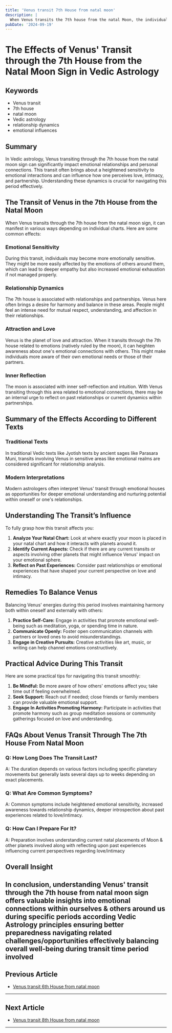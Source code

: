```yaml
---
title: 'Venus transit 7th House from natal moon'
description: |
  When Venus transits the 7th house from the natal Moon, the individual may experience challenges in relationships, particularly due to conflicts involving women. The period may bring mental unrest, potential scandals, and difficulties in partnerships.
pubDate: '2024-09-19'
---
```


# The Effects of Venus' Transit through the 7th House from the Natal Moon Sign in Vedic Astrology

## Keywords
- Venus transit
- 7th house
- natal moon
- Vedic astrology
- relationship dynamics
- emotional influences

## Summary
In Vedic astrology, Venus transiting through the 7th house from the natal moon sign can significantly impact emotional relationships and personal connections. This transit often brings about a heightened sensitivity to emotional interactions and can influence how one perceives love, intimacy, and partnership. Understanding these dynamics is crucial for navigating this period effectively.

## The Transit of Venus in the 7th House from the Natal Moon

When Venus transits through the 7th house from the natal moon sign, it can manifest in various ways depending on individual charts. Here are some common effects:

### Emotional Sensitivity
During this transit, individuals may become more emotionally sensitive. They might be more easily affected by the emotions of others around them, which can lead to deeper empathy but also increased emotional exhaustion if not managed properly.

### Relationship Dynamics
The 7th house is associated with relationships and partnerships. Venus here often brings a desire for harmony and balance in these areas. People might feel an intense need for mutual respect, understanding, and affection in their relationships.

### Attraction and Love
Venus is the planet of love and attraction. When it transits through the 7th house related to emotions (natively ruled by the moon), it can heighten awareness about one's emotional connections with others. This might make individuals more aware of their own emotional needs or those of their partners.

### Inner Reflection
The moon is associated with inner self-reflection and intuition. With Venus transiting through this area related to emotional connections, there may be an internal urge to reflect on past relationships or current dynamics within partnerships.

## Summary of the Effects According to Different Texts

### Traditional Texts
In traditional Vedic texts like Jyotish texts by ancient sages like Parasara Muni, transits involving Venus in sensitive areas like emotional realms are considered significant for relationship analysis.

### Modern Interpretations
Modern astrologers often interpret Venus' transit through emotional houses as opportunities for deeper emotional understanding and nurturing potential within oneself or one's relationships.

## Understanding The Transit’s Influence

To fully grasp how this transit affects you:

1. **Analyze Your Natal Chart:** Look at where exactly your moon is placed in your natal chart and how it interacts with planets around it.
2. **Identify Current Aspects:** Check if there are any current transits or aspects involving other planets that might influence Venus' impact on your emotional sphere.
3. **Reflect on Past Experiences:** Consider past relationships or emotional experiences that have shaped your current perspective on love and intimacy.

## Remedies To Balance Venus

Balancing Venus' energies during this period involves maintaining harmony both within oneself and externally with others:

1. **Practice Self-Care:** Engage in activities that promote emotional well-being such as meditation, yoga, or spending time in nature.
2. **Communicate Openly:** Foster open communication channels with partners or loved ones to avoid misunderstandings.
3. **Engage in Creative Pursuits:** Creative activities like art, music, or writing can help channel emotions constructively.

## Practical Advice During This Transit

Here are some practical tips for navigating this transit smoothly:

1. **Be Mindful:** Be more aware of how others' emotions affect you; take time out if feeling overwhelmed.
2. **Seek Support:** Reach out if needed; close friends or family members can provide valuable emotional support.
3. **Engage In Activities Promoting Harmony:** Participate in activities that promote harmony such as group meditation sessions or community gatherings focused on love and understanding.

## FAQs About Venus Transit Through The 7th House From Natal Moon

### Q: How Long Does The Transit Last?
A: The duration depends on various factors including specific planetary movements but generally lasts several days up to weeks depending on exact placements.

### Q: What Are Common Symptoms?
A: Common symptoms include heightened emotional sensitivity, increased awareness towards relationship dynamics, deeper introspection about past experiences related to love/intimacy.

### Q: How Can I Prepare For It?
A: Preparation involves understanding current natal placements of Moon & other planets involved along with reflecting upon past experiences influencing current perspectives regarding love/intimacy

## Overall Insight

In conclusion, understanding Venus' transit through the 7th house from natal moon sign offers valuable insights into emotional connections within ourselves & others around us during specific periods according Vedic Astrology principles ensuring better preparedness navigating related challenges/opportunities effectively balancing overall well-being during transit time period involved
---

## Previous Article
- [Venus transit 6th House from natal moon](200606_Venus_transit_6th_House_from_natal_moon.md)

---

## Next Article
- [Venus transit 8th House from natal moon](200608_Venus_transit_8th_House_from_natal_moon.md)

---
